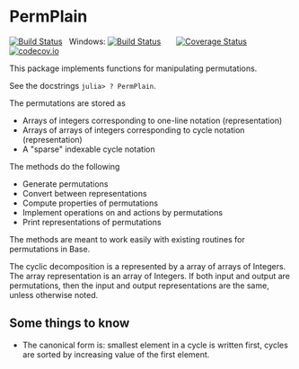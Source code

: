 # PermPlain

[![Build Status](https://travis-ci.org/jlapeyre/PermPlain.jl.svg?branch=master)](https://travis-ci.org/jlapeyre/PermPlain.jl)
&nbsp;
Windows: [![Build Status](https://ci.appveyor.com/api/projects/status/github/jlapeyre/PermPlain.jl?branch=master&svg=true)](https://ci.appveyor.com/project/jlapeyre/permplain-jl)
&nbsp; &nbsp; &nbsp;
[![Coverage Status](https://coveralls.io/repos/jlapeyre/PermPlain.jl/badge.svg?branch=master&service=github)](https://coveralls.io/github/jlapeyre/PermPlain.jl?branch=master)
[![codecov.io](http://codecov.io/github/jlapeyre/PermPlain.jl/coverage.svg?branch=master)](http://codecov.io/github/jlapeyre/PermPlain.jl?branch=master)

This package implements functions for manipulating permutations.

See the docstrings `julia> ? PermPlain`.

The permutations are stored as

* Arrays of integers corresponding to one-line notation (representation)
* Arrays of arrays of integers corresponding to cycle notation (representation)
* A "sparse" indexable cycle notation

The methods do the following

* Generate permutations
* Convert between representations
* Compute properties of permutations
* Implement operations on and actions by permutations
* Print representations of permutations

The methods are meant to work easily with existing routines
for permutations in Base.

The cyclic decomposition is a represented by a array of arrays of Integers.
The array representation is an array of Integers.
If both input and output are permutations, then the input and output
representations are the same, unless otherwise noted.


## Some things to know

* The canonical form is: smallest element in a cycle is written first,
  cycles are sorted by increasing value of the first element.
